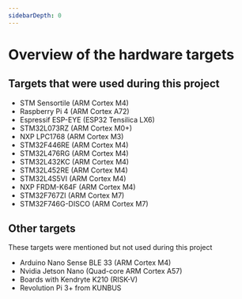 ```yaml
---
sidebarDepth: 0
---
```


# Overview of the hardware targets

## Targets that were used during this project
* STM Sensortile (ARM Cortex M4)
* Raspberry Pi 4 (ARM Cortex A72)
* Espressif ESP-EYE (ESP32 Tensilica LX6)
* STM32L073RZ (ARM Cortex M0+)
* NXP LPC1768 (ARM Cortex M3)
* STM32F446RE (ARM Cortex M4)
* STM32L476RG (ARM Cortex M4)
* STM32L432KC (ARM Cortex M4)
* STM32L452RE (ARM Cortex M4)
* STM32L4S5VI (ARM Cortex M4)
* NXP FRDM-K64F (ARM Cortex M4)
* STM32F767ZI (ARM Cortex M7)
* STM32F746G-DISCO (ARM Cortex M7)

## Other targets

These targets were mentioned but not used during this project
* Arduino Nano Sense BLE 33 (ARM Cortex M4)
* Nvidia Jetson Nano (Quad-core ARM Cortex A57)
* Boards with Kendryte K210 (RISK-V)
* Revolution Pi 3+ from KUNBUS